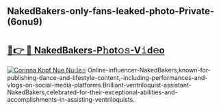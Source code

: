 ## NakedBakers-only-fans​-leaked-photo​-Private-(6onu9)


# <h2><a href="https://mediaupload.pro?title=NakedBakers&ref=git">🔗👉 🔴 NakedBakers-P𝚑ot𝚘𝚜-V𝚒d𝚎o</a></h2>

[![Corinna Kopf Nue Nu𝚍e𝚜](https://i.imgur.com/0qMVB7G.gif)](https://mediaupload.pro?title=NakedBakers&ref=git)
Online-influencer-NakedBakers,known-for-publishing-dance-and-lifestyle-content,-including-performances-and-vlogs-on-social-media-platforms.Brilliant-ventriloquist-assistant-NakedBakers,celebrated-for-their-exceptional-abilities-and-accomplishments-in-assisting-ventriloquists.  